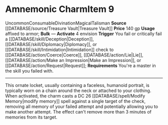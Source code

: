﻿---
actions: '[free-action]'
id: '2096'
item_category: Consumables
item_subcategory: Talismans
level: '9'
name: Amnemonic Charm
price: 140 gp
rarity: Uncommon
requirement: You're a master in the skill you failed with.
school: Divination
source: '[[DATABASE/source/Treasure Vault|Treasure Vault]]'
subcategory: consumable/talisman
trait:
- '[[DATABASE/trait/Consumable|Consumable]]'
- '[[DATABASE/trait/Divination|Divination]]'
- '[[DATABASE/trait/Magical|Magical]]'
- '[[DATABASE/trait/Talisman|Talisman]]'
- '[[DATABASE/trait/Uncommon|Uncommon]]'
trigger: You fail or critically fail a [[DATABASE/skill/Deception|Deception]] , [[DATABASE/skill/Diplomacy|Diplomacy]]
  , or [[DATABASE/skill/Intimidation|Intimidation]] check to [[DATABASE/action/Coerce|Coerce]]
  , [[DATABASE/action/Lie|Lie]] , [[DATABASE/action/Make an Impression|Make anImpression]]
  , or [[DATABASE/action/Request|Request]]
type: Item
usage: affixed to armor

---
# Amnemonic Charm<span class="item-type">Item 9</span>

<span class="trait-uncommon item-trait">Uncommon</span><span class="item-trait">Consumable</span><span class="item-trait">Divination</span><span class="item-trait">Magical</span><span class="item-trait">Talisman</span>
**Source** [[DATABASE/source/Treasure Vault|Treasure Vault]] 
**Price** 140 gp
**Usage** affixed to armor; **Bulk** —
**Activate** <span class="action-icon">4</span> envision **Trigger** You fail or critically fail a [[DATABASE/skill/Deception|Deception]], [[DATABASE/skill/Diplomacy|Diplomacy]], or [[DATABASE/skill/Intimidation|Intimidation]] check to [[DATABASE/action/Coerce|Coerce]], [[DATABASE/action/Lie|Lie]], [[DATABASE/action/Make an Impression|Make an Impression]], or [[DATABASE/action/Request|Request]]; **Requirements** You're a master in the skill you failed with.

---
This ornate locket, usually containing a faceless, humanoid portrait, is typically worn on a chain around the neck or attached to your clothing. When activated, the charm casts a DC 26 [[DATABASE/spell/Modify Memory|modify memory]] spell against a single target of the check, removing all memory of your failed attempt and potentially allowing you to make another attempt. The effect can't remove more than 3 minutes of memories from its target.